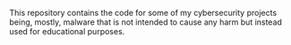 This repository contains the code for some of my cybersecurity projects being, mostly, malware that is not intended to cause any harm but instead used for educational purposes. 
